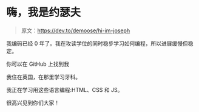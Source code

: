 # 嗨，我是约瑟夫

> 原文：<https://dev.to/demoose/hi-im-joseph>

我编码已经 0 年了。我在攻读学位的同时稳步学习如何编程，所以进展缓慢但稳定。

你可以在 GitHub 上找到我

我住在英国，在那里学习牙科。

我正在学习用这些语言编程:HTML、CSS 和 JS。

很高兴见到你们大家！